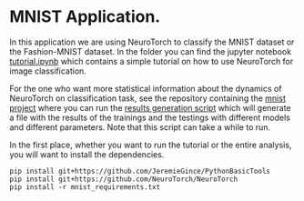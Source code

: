 # MNIST Application.


In this application we are using NeuroTorch to classify the MNIST dataset or the Fashion-MNIST dataset. In the folder 
you can find the jupyter notebook [tutorial.ipynb](tutorial.ipynb) which contains a simple tutorial on how to use 
NeuroTorch for image classification.

For the one who want more statistical information about the dynamics of NeuroTorch on classification task, see 
the repository containing the [mnist project](https://github.com/NeuroTorch/MnistClassification_NeuroTorch) where you
can run the [results generation script](https://github.com/NeuroTorch/MnistClassification_NeuroTorch/results_generation.py) 
which will generate a file with the results of the
trainings and the testings with different models and different parameters. Note that this script can take a while to
run.

In the first place, whether you want to run the tutorial or the entire analysis, you will want to install the 
dependencies.
```
pip install git+https://github.com/JeremieGince/PythonBasicTools
pip install git+https://github.com/NeuroTorch/NeuroTorch
pip install -r mnist_requirements.txt
```







